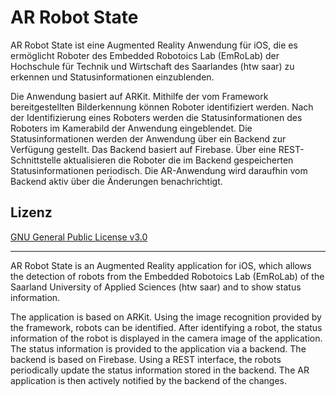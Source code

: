 # AR Robot State

AR Robot State ist eine Augmented Reality Anwendung für iOS, die es ermöglicht Roboter des Embedded Robotoics Lab (EmRoLab) der Hochschule für Technik und Wirtschaft des Saarlandes (htw saar) zu erkennen und Statusinformationen einzublenden. 

Die Anwendung basiert auf ARKit. Mithilfe der vom Framework bereitgestellten Bilderkennung können Roboter identifiziert werden. Nach der Identifizierung eines Roboters werden die Statusinformationen des Roboters im Kamerabild der Anwendung eingeblendet. Die Statusinformationen werden der Anwendung über ein Backend zur Verfügung gestellt. Das Backend basiert auf Firebase. Über eine REST-Schnittstelle aktualisieren die Roboter die im Backend gespeicherten Statusinformationen periodisch. Die AR-Anwendung wird daraufhin vom Backend aktiv über die Änderungen benachrichtigt. 


## Lizenz
[GNU General Public License v3.0](https://github.com/htw-saar-informatik/ARRobotState/blob/master/LICENSE)

---

AR Robot State is an Augmented Reality application for iOS, which allows the detection of robots from the Embedded Robotoics Lab (EmRoLab) of the Saarland University of Applied Sciences (htw saar) and to show status information.

The application is based on ARKit. Using the image recognition provided by the framework, robots can be identified. After identifying a robot, the status information of the robot is displayed in the camera image of the application. The status information is provided to the application via a backend. The backend is based on Firebase. Using a REST interface, the robots periodically update the status information stored in the backend. The AR application is then actively notified by the backend of the changes.

